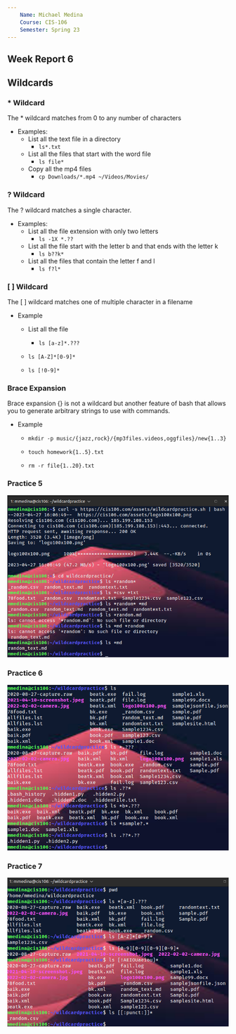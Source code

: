 ```yaml
--- 
    Name: Michael Medina
    Course: CIS-106
    Semester: Spring 23
---
```


## Week Report 6

## Wildcards

### * Wildcard
The * wildcard matches from 0 to any number of characters
* Examples: 
  * List all the text file in a directory
    * `ls*.txt `
  * List all the files that start with the word file 
    * `ls file*`
  * Copy all the mp4 files
    * `cp Downloads/*.mp4 ~/Videos/Movies/`
### ? Wildcard
The ? wildcard matches a single character.
* Examples:
  * List all the file extension with only two letters
    * `ls -1X *.??`
  * List all the file start with the letter b and that ends with the letter k
    * `ls b??k*`
  * List all the files that contain the letter f and l
    * `ls f?l*` 

### [ ] Wildcard 
The [ ] wildcard matches one of multiple character in a filename
* Example
  * List all the file 
    * `ls [a-z]*.???`
  
  * `ls [A-Z]*[0-9]*` 
  
  * `ls [!0-9]*`

### Brace Expansion
Brace expansion {} is not a wildcard but another feature of bash that allows you to generate arbitrary strings to use with commands.
* Example 
  * `mkdir -p music/{jazz,rock}/{mp3files.videos,oggfiles}/new{1..3}`

  * `touch homework{1..5}.txt`
  
  * `rm -r file{1..20}.txt`


### Practice 5
![p5](p5.png)

### Practice 6
![p6](p6.png)

### Practice 7
![p7](p7.png)